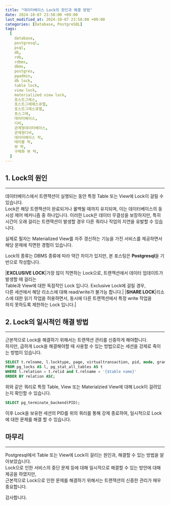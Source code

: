 ```yaml
---
title: "데이터베이스 Lock의 원인과 해결 방법"
date: 2024-10-07 23:58:00 +09:00
last_modified_at: 2024-10-07 23:58:00 +09:00
categories: [Database, PostgreSQL]
tags:
  [
    database,
    postgresql,
    psql,
    db,
    rdb,
    rdbms,
    dbms,
    postgres,
    pgadmin,
    db lock,
    table lock,
    view lock,
    materialized view lock,
    포스트그레스,
    포스트그레에스큐엘,
    포스트그레스큐엘,
    포스그레,
    데이터베이스,
    디비,
    관계형데이터베이스,
    관계형디비,
    데이터베이스 락,
    테이블 락,
    뷰 락,
    구체화 뷰 락,
  ]
---
```


## 1. Lock의 원인
---
데이터베이스에서 트랜잭션이 실행되는 동안 특정 Table 또는 View에 Lock이 걸릴 수 있습니다.  
Lock은 해당 트랜잭션이 완료되거나 롤백될 때까지 유지되며, 이는 데이터베이스의 동시성 제어 메커니즘 중 하나입니다. 이러한 Lock은 데이터 무결성을 보장하지만, 특히 시간이 오래 걸리는 트랜잭션이 발생할 경우 다른 쿼리나 작업의 지연을 유발할 수 있습니다.  

실제로 필자는 Materialized View를 자주 갱신하는 기능을 가진 서비스를 제공하면서 해당 문제에 직면한 경험이 있습니다.

Lock의 종류는 DBMS 종류에 따라 약간 차이가 있지만, 본 포스팅은 **Postgresql**을 기반으로 작성합니다.  

|**EXCLUSIVE LOCK**|가장 많이 직면하는 Lock으로, 트랜잭션에서 데이터 업데이트가 발생할 때 걸리는<br />Table과 View에 대한 독점적인 Lock 입니다. Exclusive Lock에 걸릴 경우,<br />다른 세션에서 해당 리소스에 대해 read/write가 불가능 합니다.|
|**SHARE LOCK**|리소스에 대한 읽기 작업을 허용하면서, 동시에 다른 트랜잭션에서 특정 write 작업을<br />하지 못하도록 제한하는 Lock 입니다.|


## 2. Lock의 일시적인 해결 방법
---
근본적으로 Lock을 해결하기 위해서는 트랜잭션 관리를 신중하게 해야합니다.  
하지만, 급하게 Lock을 해결해야할 때 사용할 수 있는 방법으로는 세션을 강제로 죽이는 방법이 있습니다.  
```sql
SELECT t.relname, l.locktype, page, virtualtransaction, pid, mode, granted
FROM pg_locks AS l, pg_stat_all_tables AS t
WHERE l.relation = t.relid and t.relname = '{$table name}'
ORDER BY relation ASC;
```
위와 같은 쿼리로 특정 Table, View 또는 Materialzied View에 대해 Lock이 걸려있는지 확인할 수 있습니다.  

```sql
SELECT pg_terminate_backend(PID);
```
이후 Lock을 보유한 세션의 PID를 위의 쿼리를 통해 강제 종료하여, 일시적으로 Lock에 대한 문제를 해결 할 수 있습니다.  

## 마무리
---
Postgresql에서 Table 또는 View에 Lock이 걸리는 원인과, 해결할 수 있는 방법을 알아보았습니다.  
Lock으로 인한 서비스의 중단 문제 등에 대해 일시적으로 해결할 수 있는 방안에 대해 제공을 하였지만,  
근본적으로 Lock으로 인한 문제를 해결하기 위해서는 트랜잭션의 신중한 관리가 매우 중요합니다.  

감사합니다.  
